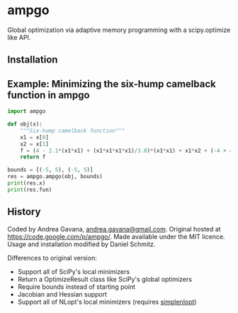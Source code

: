 # ampgo
Global optimization via adaptive memory programming with a scipy.optimize like API.

## Installation

## Example: Minimizing the six-hump camelback function in ampgo
```python
import ampgo

def obj(x):
    """Six-hump camelback function"""
    x1 = x[0]
    x2 = x[1]
    f = (4 - 2.1*(x1*x1) + (x1*x1*x1*x1)/3.0)*(x1*x1) + x1*x2 + (-4 + 4*(x2*x2))*(x2*x2)
    return f

bounds = [(-5, 5), (-5, 5)]
res = ampgo.ampgo(obj, bounds)
print(res.x)
print(res.fun)
```

## History
Coded by Andrea Gavana, andrea.gavana@gmail.com. Original hosted at https://code.google.com/p/ampgo/.  Made available under the MIT licence. Usage and installation modified by Daniel Schmitz.

Differences to original version:
* Support all of SciPy's local minimizers
* Return a OptimizeResult class like SciPy's global optimizers
* Require bounds instead of starting point
* Jacobian and Hessian support
* Support all of NLopt's local minimizers (requires [simplenlopt](https://simplenlopt.readthedocs.io/en/latest/index.html))